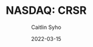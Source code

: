 ---
type: "report"
paper: "CRSR_Caitlin_Syho.pdf"
author: "Caitlin Syho"
company: "Corsair Gaming Inc."
date: "2022-03-15"
summary: "Headquartered in Fremont, California, Corsair Gaming, Inc.
('Corsair' or the 'Company') is a leading hardware and
peripherals specialist providing high-performance gaming
components and systems. It currently operates through its retail
and direct-to-consumer channels, distributing products to
retailers, such as Amazon and Best Buy."
title: "NASDAQ: CRSR"
---